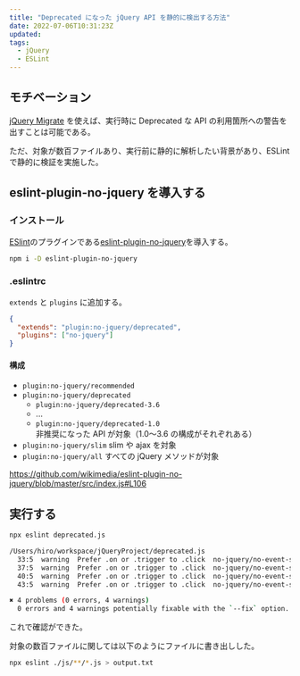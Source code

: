 ```yaml
---
title: "Deprecated になった jQuery API を静的に検出する方法"
date: 2022-07-06T10:31:23Z
updated:
tags:
  - jQuery
  - ESLint
---
```


## モチベーション

[jQuery Migrate](https://github.com/jquery/jquery-migrate) を使えば、実行時に Deprecated な API の利用箇所への警告を出すことは可能である。

ただ、対象が数百ファイルあり、実行前に静的に解析したい背景があり、ESLint で静的に検証を実施した。

## eslint-plugin-no-jquery を導入する

### インストール

[ESlint](https://eslint.org/)のプラグインである[eslint-plugin-no-jquery](https://github.com/wikimedia/eslint-plugin-no-jquery)を導入する。

```bash
npm i -D eslint-plugin-no-jquery
```

### .eslintrc

`extends` と `plugins` に追加する。

```json
{
  "extends": "plugin:no-jquery/deprecated",
  "plugins": ["no-jquery"]
}
```

#### 構成

- `plugin:no-jquery/recommended`
- `plugin:no-jquery/deprecated`
  - `plugin:no-jquery/deprecated-3.6`
  - ...
  - `plugin:no-jquery/deprecated-1.0`  
    非推奨になった API が対象（1.0〜3.6 の構成がそれぞれある）
- `plugin:no-jquery/slim`
  slim や ajax を対象
- `plugin:no-jquery/all`
  すべての jQuery メソッドが対象

https://github.com/wikimedia/eslint-plugin-no-jquery/blob/master/src/index.js#L106

## 実行する

```bash
npx eslint deprecated.js

/Users/hiro/workspace/jQueryProject/deprecated.js
  33:5  warning  Prefer .on or .trigger to .click  no-jquery/no-event-shorthand
  37:5  warning  Prefer .on or .trigger to .click  no-jquery/no-event-shorthand
  40:5  warning  Prefer .on or .trigger to .click  no-jquery/no-event-shorthand
  43:5  warning  Prefer .on or .trigger to .click  no-jquery/no-event-shorthand

✖ 4 problems (0 errors, 4 warnings)
  0 errors and 4 warnings potentially fixable with the `--fix` option.
```

これで確認ができた。

対象の数百ファイルに関しては以下のようにファイルに書き出しした。

```bash
npx eslint ./js/**/*.js > output.txt
```
